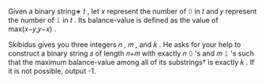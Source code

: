 Given a binary string∗
 𝑡
, let 𝑥
 represent the number of 𝟶
 in 𝑡
 and 𝑦
 represent the number of 𝟷
 in 𝑡
. Its balance-value is defined as the value of max(𝑥−𝑦,𝑦−𝑥)
.

Skibidus gives you three integers 𝑛
, 𝑚
, and 𝑘
. He asks for your help to construct a binary string 𝑠
 of length 𝑛+𝑚
 with exactly 𝑛
 𝟶
's and 𝑚
 𝟷
's such that the maximum balance-value among all of its substrings†
 is exactly 𝑘
. If it is not possible, output -1.